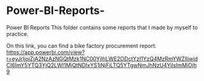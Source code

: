 # Power-BI-Reports-
Power BI Reports 
This folder contains some reports that I made by myself to practice.

On this link, you can find a bike factory procurement report:
https://app.powerbi.com/view?r=eyJrIjoiZjA2NzAzNGQtMzk1NC00YjlhLWE2ODctYzI1YzQ4MzRmYWZlIiwidCI6ImY5YTQ3YjQ2LWI1MjQtNDIxYS1iNjFiLTQ5YTgwNmJhNzU4YiIsImMiOjh9
